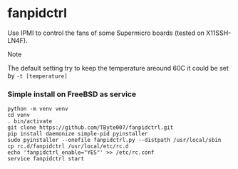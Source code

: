 # fanpidctrl
Use IPMI to control the fans of some Supermicro boards (tested on X11SSH-LN4F).
>[!NOTE]
>The default setting try to keep the temperature areound 60C
it could be set by `-t [temperature]`

### Simple install on FreeBSD as service
```
python -m venv venv
cd venv
. bin/activate
git clone https://github.com/TByte007/fanpidctrl.git
pip install daemonize simple-pid pyinstaller
sudo pyinstaller --onefile fanpidctrl.py --distpath /usr/local/sbin
cp rc.d/fanpidctrl /usr/local/etc/rc.d
echo 'fanpidctrl_enable="YES"' >> /etc/rc.conf
service fanpidctrl start
```
